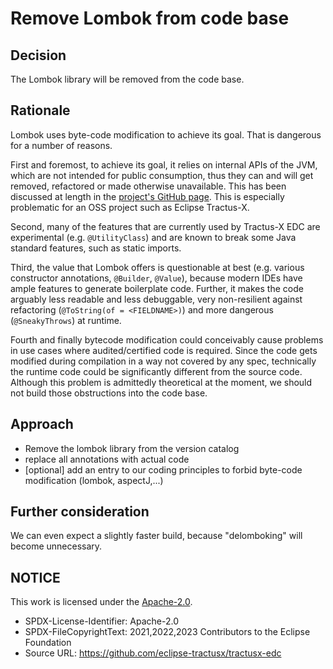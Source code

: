 # Remove Lombok from code base

## Decision

The Lombok library will be removed from the code base.

## Rationale

Lombok uses byte-code modification to achieve its goal. That is dangerous for a number of reasons.

First and foremost, to achieve its goal, it relies on internal APIs of the JVM, which are not intended for public
consumption, thus they can and will get removed, refactored or made otherwise unavailable. This has been discussed at
length in the [project's GitHub page](https://github.com/projectlombok/lombok/issues/2681).
This is especially problematic for an OSS project such as Eclipse Tractus-X.

Second, many of the features that are currently used by Tractus-X EDC are experimental (e.g. `@UtilityClass`) and are
known to break some Java standard features, such as static imports.

Third, the value that Lombok offers is questionable at best (e.g. various constructor
annotations, `@Builder`, `@Value`), because modern IDEs have ample features to generate boilerplate code. Further, it
makes the code arguably less readable and less debuggable, very non-resilient against
refactoring (`@ToString(of = <FIELDNAME>)`) and more dangerous (`@SneakyThrows`) at runtime.

Fourth and finally bytecode modification could conceivably cause problems in use cases where audited/certified code is
required. Since the code gets modified during compilation in a way not covered by any spec, technically the runtime code
could be significantly different from the source code. Although this problem is admittedly theoretical at the moment, we
should not build those obstructions into the code base.

## Approach

- Remove the lombok library from the version catalog
- replace all annotations with actual code
- [optional] add an entry to our coding principles to forbid byte-code modification (lombok, aspectJ,...)

## Further consideration

We can even expect a slightly faster build, because "delomboking" will become unnecessary.

## NOTICE

This work is licensed under the [Apache-2.0](https://www.apache.org/licenses/LICENSE-2.0).

- SPDX-License-Identifier: Apache-2.0
- SPDX-FileCopyrightText: 2021,2022,2023 Contributors to the Eclipse Foundation
- Source URL: <https://github.com/eclipse-tractusx/tractusx-edc>
